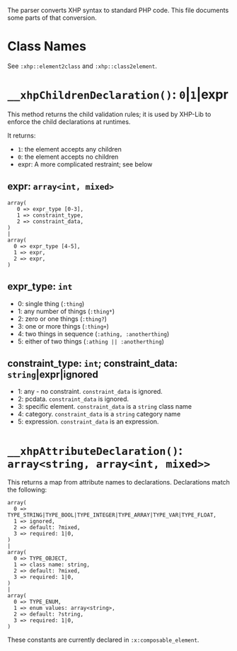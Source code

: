 The parser converts XHP syntax to standard PHP code. This file documents some
parts of that conversion.

Class Names
===========

See `:xhp::element2class` and `:xhp::class2element`.

`__xhpChildrenDeclaration()`: `0`|`1`|expr
==========================================

This method returns the child validation rules; it is used by XHP-Lib to
enforce the child declarations at runtimes.

It returns:

 * `1`: the element accepts any children
 * `0`: the element accepts no children
 * expr: A more complicated restraint; see below 

expr: `array<int, mixed>`
-------------------------

```
array(
   0 => expr_type [0-3],
   1 => constraint_type,
   2 => constraint_data,
)
|
array(
  0 => expr_type [4-5],
  1 => expr,
  2 => expr,
)
```

expr_type: `int`
----------------

 * 0: single thing (`:thing`)
 * 1: any number of things (`:thing*`)
 * 2: zero or one things (`:thing?`)
 * 3: one or more things (`:thing+`)
 * 4: two things in sequence (`:athing, :anotherthing`)
 * 5: either of two things (`:athing || :anotherthing`)

constraint_type: `int`; constraint_data: `string`|expr|ignored
--------------------------------------------------------------

 * 1: any - no constraint. `constraint_data` is ignored.
 * 2: pcdata. `constraint_data` is ignored.
 * 3: specific element. `constraint_data` is a `string` class name
 * 4: category. `constraint_data` is a `string` category name
 * 5: expression. `constraint_data` is an expression.

`__xhpAttributeDeclaration()`: `array<string, array<int, mixed>>`
=================================================================

This returns a map from attribute names to declarations. Declarations match
the following:

```
array(
  0 => TYPE_STRING|TYPE_BOOL|TYPE_INTEGER|TYPE_ARRAY|TYPE_VAR|TYPE_FLOAT,
  1 => ignored,
  2 => default: ?mixed,
  3 => required: 1|0,
)
|
array(
  0 => TYPE_OBJECT,
  1 => class name: string,
  2 => default: ?mixed,
  3 => required: 1|0,
)
|
array(
  0 => TYPE_ENUM,
  1 => enum values: array<string>,
  2 => default: ?string,
  3 => required: 1|0,
)
```

These constants are currently declared in `:x:composable_element`.
